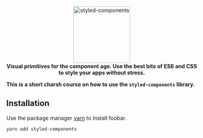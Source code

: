 <div align="center">
  <a href="https://www.styled-components.com">
    <img alt="styled-components" src="https://raw.githubusercontent.com/styled-components/brand/master/styled-components.png" height="150px" />
  </a>
</div>

<div align="center">
  <strong>Visual primitives for the component age. Use the best bits of ES6 and CSS to style your apps without stress.</strong>
</div>

**This is a short charsh course on how to use the `styled-components` library.**



## Installation

Use the package manager [yarn](https://yarnpkg.com/) to install foobar.

```bash
yarn add styled-components
```


